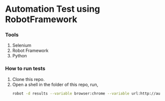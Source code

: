 # Automation Test using RobotFramework

### Tools
1. Selenium
2. Robot Framework
3. Python

### How to run tests
1. Clone this repo.
2. Open a shell in the folder of this repo, run,
    ```sh
   robot -d results --variable browser:chrome --variable url:http://automationpractice.com/index.php Tests/TC1_CreateNewUserAccount.robot  
    ```